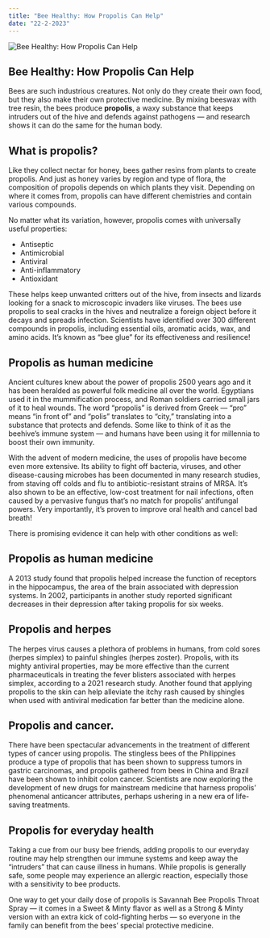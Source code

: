 ```yaml
---
title: "Bee Healthy: How Propolis Can Help"
date: "22-2-2023"
---
```


![Bee Healthy: How Propolis Can Help](/propolis.webp "Bee Healthy: How Propolis Can Help")

## **Bee Healthy: How Propolis Can Help**

Bees are such industrious creatures. Not only do they create their own food, but they also make their own protective medicine. By mixing beeswax with tree resin, the bees produce **propolis**, a waxy substance that keeps intruders out of the hive and defends against pathogens — and research shows it can do the same for the human body.

## **What is propolis?**

Like they collect nectar for honey, bees gather resins from plants to create propolis. And just as honey varies by region and type of flora, the composition of propolis depends on which plants they visit. Depending on where it comes from, propolis can have different chemistries and contain various compounds.

No matter what its variation, however, propolis comes with universally useful properties:

- Antiseptic
- Antimicrobial
- Antiviral
- Anti-inflammatory
- Antioxidant

These helps keep unwanted critters out of the hive, from insects and lizards looking for a snack to microscopic invaders like viruses. The bees use propolis to seal cracks in the hives and neutralize a foreign object before it decays and spreads infection. Scientists have identified over 300 different compounds in propolis, including essential oils, aromatic acids, wax, and amino acids. It’s known as “bee glue” for its effectiveness and resilience!

## **Propolis as human medicine**

Ancient cultures knew about the power of propolis 2500 years ago and it has been heralded as powerful folk medicine all over the world. Egyptians used it in the mummification process, and Roman soldiers carried small jars of it to heal wounds. The word “propolis” is derived from Greek — “pro” means “in front of” and “polis” translates to “city,” translating into a substance that protects and defends. Some like to think of it as the beehive’s immune system — and humans have been using it for millennia to boost their own immunity.

With the advent of modern medicine, the uses of propolis have become even more extensive. Its ability to fight off bacteria, viruses, and other disease-causing microbes has been documented in many research studies, from staving off colds and flu to antibiotic-resistant strains of MRSA. It’s also shown to be an effective, low-cost treatment for nail infections, often caused by a pervasive fungus that’s no match for propolis’ antifungal powers. Very importantly, it’s proven to improve oral health and cancel bad breath!

There is promising evidence it can help with other conditions as well:

## **Propolis as human medicine**

A 2013 study found that propolis helped increase the function of receptors in the hippocampus, the area of the brain associated with depression systems. In 2002, participants in another study reported significant decreases in their depression after taking propolis for six weeks.

## **Propolis and herpes**

The herpes virus causes a plethora of problems in humans, from cold sores (herpes simplex) to painful shingles (herpes zoster). Propolis, with its mighty antiviral properties, may be more effective than the current pharmaceuticals in treating the fever blisters associated with herpes simplex, according to a 2021 research study. Another found that applying propolis to the skin can help alleviate the itchy rash caused by shingles when used with antiviral medication far better than the medicine alone.

## **Propolis and cancer.**

There have been spectacular advancements in the treatment of different types of cancer using propolis. The stingless bees of the Philippines produce a type of propolis that has been shown to suppress tumors in gastric carcinomas, and propolis gathered from bees in China and Brazil have been shown to inhibit colon cancer. Scientists are now exploring the development of new drugs for mainstream medicine that harness propolis’ phenomenal anticancer attributes, perhaps ushering in a new era of life-saving treatments.

## **Propolis for everyday health**

Taking a cue from our busy bee friends, adding propolis to our everyday routine may help strengthen our immune systems and keep away the “intruders” that can cause illness in humans. While propolis is generally safe, some people may experience an allergic reaction, especially those with a sensitivity to bee products.

One way to get your daily dose of propolis is Savannah Bee Propolis Throat Spray — it comes in a Sweet & Minty flavor as well as a Strong & Minty version with an extra kick of cold-fighting herbs — so everyone in the family can benefit from the bees’ special protective medicine.
